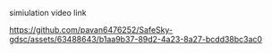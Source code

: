 simiulation video link

https://github.com/pavan6476252/SafeSky-gdsc/assets/63488643/b1aa9b37-89d2-4a23-8a27-bcdd38bc3ac0

